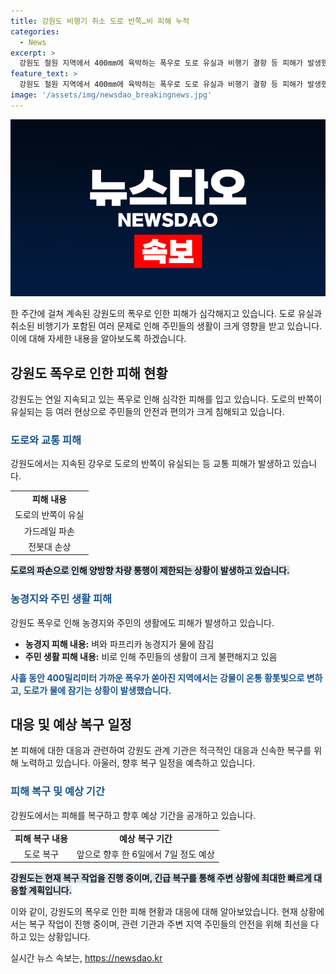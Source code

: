 ```yaml
---
title: 강원도 비행기 취소 도로 반쪽…비 피해 누적
categories:
  - News
excerpt: >
  강원도 철원 지역에서 400mm에 육박하는 폭우로 도로 유실과 비행기 결항 등 피해가 발생했습니다. 도로의 반쪽이 사라지고, 전봇대가 주저앉았으며, 화강에서는 온통 황톳빛 강물이 흐르며 주민들은 4년 전의 수해를 떠올리고 잠을 설쳤습니다. 비구름이 몰린 원주에서는 제주행 항공기가 결항되고, 춘천을 오가는 열차도 제대로 운행되지 않았습니다. 농경지가 흙탕물에 잠기는 등 피해가 계속됩니다.
feature_text: >
  강원도 철원 지역에서 400mm에 육박하는 폭우로 도로 유실과 비행기 결항 등 피해가 발생했습니다. 도로의 반쪽이 사라지고, 전봇대가 주저앉았으며, 화강에서는 온통 황톳빛 강물이 흐르며 주민들은 4년 전의 수해를 떠올리고 잠을 설쳤습니다. 비구름이 몰린 원주에서는 제주행 항공기가 결항되고, 춘천을 오가는 열차도 제대로 운행되지 않았습니다. 농경지가 흙탕물에 잠기는 등 피해가 계속됩니다.
image: '/assets/img/newsdao_breakingnews.jpg'
---
```


<p><img src="/assets/img/newsdao_breakingnews.jpg" alt="bookingtag 속보" /></p>

<p>한 주간에 걸쳐 계속된 강원도의 폭우로 인한 피해가 심각해지고 있습니다. 도로 유실과 취소된 비행기가 포함된 여러 문제로 인해 주민들의 생활이 크게 영향을 받고 있습니다. 이에 대해 자세한 내용을 알아보도록 하겠습니다. </p>

<h2 data-ke-size="size26">강원도 폭우로 인한 피해 현황</h2>

<p data-ke-size="size16">강원도는 연일 지속되고 있는 폭우로 인해 심각한 피해를 입고 있습니다. 도로의 반쪽이 유실되는 등 여러 현상으로 주민들의 안전과 편의가 크게 침해되고 있습니다.</p>

<h3><b><span style="color: #1a5490;">도로와 교통 피해</span></b></h3>

<p>강원도에서는 지속된 강우로 도로의 반쪽이 유실되는 등 교통 피해가 발생하고 있습니다.</p>

<table>
  <tr>
    <td style="text-align: center; height: 17px;"><b>피해 내용</b></td>
  </tr>
  <tr>
    <td style="text-align: center; height: 17px;">도로의 반쪽이 유실</td>
  </tr>
  <tr>
    <td style="text-align: center; height: 17px;">가드레일 파손</td>
  </tr>
  <tr>
    <td style="text-align: center; height: 17px;">전봇대 손상</td>
  </tr>
</table>

<p><b><span style="background-color: #21538527;">도로의 파손으로 인해 양방향 차량 통행이 제한되는 상황이 발생하고 있습니다.</span></b></p>

<h3><b><span style="color: #1a5490;">농경지와 주민 생활 피해</span></b></h3>

<p>강원도 폭우로 인해 농경지와 주민의 생활에도 피해가 발생하고 있습니다.</p>

<ul>
  <li><b>농경지 피해 내용:</b> 벼와 파프리카 농경지가 물에 잠김</li>
  <li><b>주민 생활 피해 내용:</b> 비로 인해 주민들의 생활이 크게 불편해지고 있음</li>
</ul>

<p><b><span style="color: #1a5490;">사흘 동안 400밀리미터 가까운 폭우가 쏟아진 지역에서는 강물이 온통 황톳빛으로 변하고, 도로가 물에 잠기는 상황이 발생했습니다.</span></b></p>

<h2 data-ke-size="size26">대응 및 예상 복구 일정</h2>

<p data-ke-size="size16">본 피해에 대한 대응과 관련하여 강원도 관계 기관은 적극적인 대응과 신속한 복구를 위해 노력하고 있습니다. 아울러, 향후 복구 일정을 예측하고 있습니다.</p>

<h3><b><span style="color: #1a5490;">피해 복구 및 예상 기간</span></b></h3>

<p>강원도에서는 피해를 복구하고 향후 예상 기간을 공개하고 있습니다.</p>

<table>
  <tr>
    <td style="text-align: center; height: 17px;"><b>피해 복구 내용</b></td>
    <td style="text-align: center; height: 17px;"><b>예상 복구 기간</b></td>
  </tr>
  <tr>
    <td style="text-align: center; height: 17px;">도로 복구</td>
    <td style="text-align: center; height: 17px;">앞으로 향후 한 6일에서 7일 정도 예상</td>
  </tr>
</table>

<p><b><span style="background-color: #21538527;">강원도는 현재 복구 작업을 진행 중이며, 긴급 복구를 통해 주변 상황에 최대한 빠르게 대응할 계획입니다.</span></b></p>

<p>이와 같이, 강원도의 폭우로 인한 피해 현황과 대응에 대해 알아보았습니다. 현재 상황에서는 복구 작업이 진행 중이며, 관련 기관과 주변 지역 주민들의 안전을 위해 최선을 다하고 있는 상황입니다.</p>
실시간 뉴스 속보는, <a href="https://newsdao.kr" rel="dofollow">https://newsdao.kr</a>


